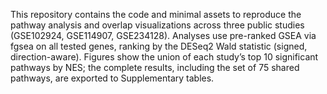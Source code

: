 This repository contains the code and minimal assets to reproduce the pathway analysis and overlap visualizations across three public studies (GSE102924, GSE114907, GSE234128). Analyses use pre-ranked GSEA via fgsea on all tested genes, ranking by the DESeq2 Wald statistic (signed, direction-aware). Figures show the union of each study’s top 10 significant pathways by NES; the complete results, including the set of 75 shared pathways, are exported to Supplementary tables.
